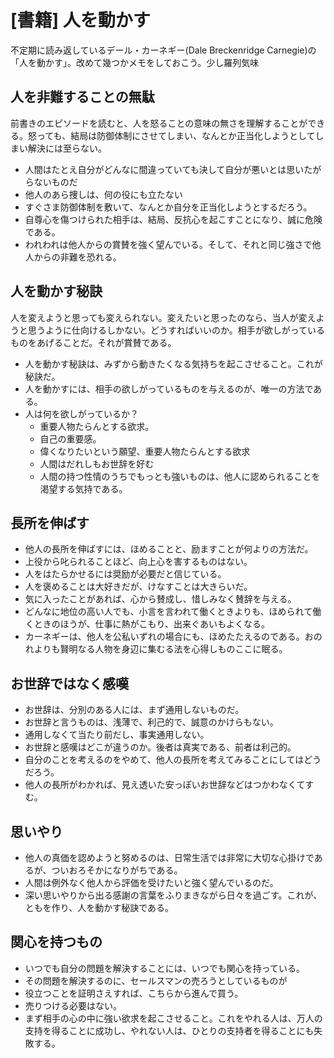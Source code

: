 # [書籍] 人を動かす

不定期に読み返しているデール・カーネギー(Dale Breckenridge Carnegie)の「人を動かす」。改めて幾つかメモをしておこう。少し羅列気味

人を非難することの無駄
---

前書きのエピソードを読むと、人を怒ることの意味の無さを理解することができる。怒っても、結局は防御体制にさせてしまい、なんとか正当化しようとしてしまい解決には至らない。

* 人間はたとえ自分がどんなに間違っていても決して自分が悪いとは思いたがらないものだ
* 他人のあら捜しは、何の役にも立たない
* すぐさま防御体制を敷いて、なんとか自分を正当化しようとするだろう。
* 自尊心を傷つけられた相手は、結局、反抗心を起こすことになり、誠に危険である。
* われわれは他人からの賞賛を強く望んでいる。そして、それと同じ強さで他人からの非難を恐れる。

人を動かす秘訣
---

人を変えようと思っても変えられない。変えたいと思ったのなら、当人が変えようと思うように仕向けるしかない。どうすればいいのか。相手が欲しがっているものをあげることだ。それが賞賛である。

* 人を動かす秘訣は、みずから動きたくなる気持ちを起こさせること。これが秘訣だ。
* 人を動かすには、相手の欲しがっているものを与えるのが、唯一の方法である。
* 人は何を欲しがっているか？
    * 重要人物たらんとする欲求。
    * 自己の重要感。
    * 偉くなりたいという願望、重要人物たらんとする欲求
    * 人間はだれしもお世辞を好む
    * 人間の持つ性情のうちでもっとも強いものは、他人に認められることを渇望する気持である。

長所を伸ばす
---

* 他人の長所を伸ばすには、ほめることと、励ますことが何よりの方法だ。
* 上役から叱られることほど、向上心を害するものはない。
* 人をはたらかせるには奨励が必要だと信じている。
* 人を褒めることは大好きだが、けなすことは大きらいだ。
* 気に入ったことがあれば、心から賛成し、惜しみなく賛辞を与える。
* どんなに地位の高い人でも、小言を言われて働くときよりも、ほめられて働くときのほうが、仕事に熱がこもり、出来ぐあいもよくなる。
* カーネギーは、他人を公私いずれの場合にも、ほめたたえるのである。おのれよりも賢明なる人物を身辺に集むる法を心得しものここに眠る。

お世辞ではなく感嘆
---

* お世辞は、分別のある人には、まず通用しないものだ。
* お世辞と言うものは、浅薄で、利己的で、誠意のかけらもない。
* 通用しなくて当たり前だし、事実通用しない。
* お世辞と感嘆はどこが違うのか。後者は真実である、前者は利己的。
* 自分のことを考えるのをやめて、他人の長所を考えてみることにしてはどうだろう。
* 他人の長所がわかれば、見え透いた安っぽいお世辞などはつかわなくてすむ。

思いやり
---

* 他人の真価を認めようと努めるのは、日常生活では非常に大切な心掛けであるが、ついおろそかになりがちである。
* 人間は例外なく他人から評価を受けたいと強く望んでいるのだ。
* 深い思いやりから出る感謝の言葉をふりまきながら日々を過ごす。これが、ともを作り、人を動かす秘訣である。

関心を持つもの
---
* いつでも自分の問題を解決することには、いつでも関心を持っている。
* その問題を解決するのに、セールスマンの売ろうとしているものが
* 役立つことを証明さえすれば、こちらから進んで買う。
* 売りつける必要はない。
* まず相手の心の中に強い欲求を起こさせること。これをやれる人は、万人の支持を得ることに成功し、やれない人は、ひとりの支持者を得ることにも失敗する。

